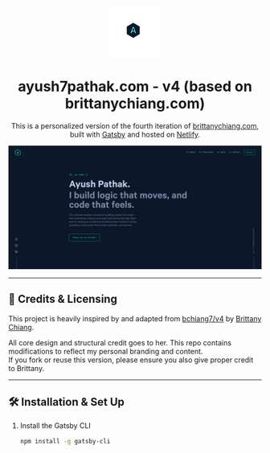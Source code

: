 <div align="center">
  <img alt="Logo" src="https://github.com/Raphaeal19/ayush-portfolio/blob/main/src/images/logo.png" width="100" />
</div>

<h1 align="center">
  ayush7pathak.com - v4 (based on brittanychiang.com)
</h1>

<p align="center">
  This is a personalized version of the fourth iteration of <a href="https://brittanychiang.com" target="_blank">brittanychiang.com</a>, built with <a href="https://www.gatsbyjs.com/" target="_blank">Gatsby</a> and hosted on <a href="https://www.netlify.com/" target="_blank">Netlify</a>.
</p>

![demo](https://github.com/Raphaeal19/ayush-portfolio/blob/main/src/images/demo.png)

---

## 🙏 Credits & Licensing

This project is heavily inspired by and adapted from [bchiang7/v4](https://github.com/bchiang7/v4) by [Brittany Chiang](https://brittanychiang.com).

All core design and structural credit goes to her. This repo contains modifications to reflect my personal branding and content.  
If you fork or reuse this version, please ensure you also give proper credit to Brittany.

---

## 🛠 Installation & Set Up

1. Install the Gatsby CLI

   ```sh
   npm install -g gatsby-cli
